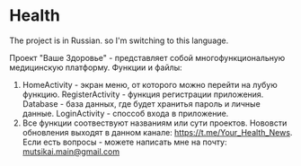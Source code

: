 # Health
The project is in Russian. so I'm switching to this language.

Проект "Ваше Здоровье" - представляет собой многофункциональную медицинскую платформу. Функции и файлы:
  1. HomeActivity - экран меню, от которого можно перейти на лубую функцию. RegisterActivity - функция регистрации приложения. Database - база данных, где будет хранитья пароль и личные данные. LoginActivity - споссоб входа в приложение.
  2. Все функции соотвествуют названиям или сути проектов. Нововсти обновления выходят в данном канале: https://t.me/Your_Health_News. Если есть вопросы - можете написать мне на почту: mutsikai.main@gmail.com

